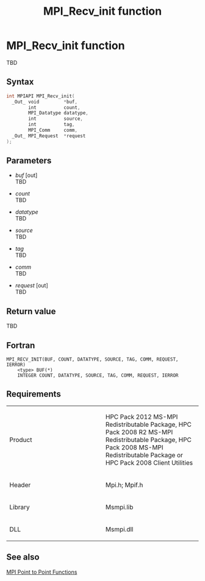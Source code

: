 ﻿---
title: MPI_Recv_init function
TOCTitle: MPI_Recv_init function
ms:assetid: a47e0891-c684-43cd-b831-5c2fc45ed6aa
ms:mtpsurl: https://msdn.microsoft.com/en-us/library/Dn473454(v=VS.85)
ms:contentKeyID: 59360989
ms.date: 03/28/2018
mtps_version: v=VS.85
f1_keywords:
- MPI_RECV_INIT
- mpif/MPI_Recv_init
- mpi/MPI_RECV_INIT
dev_langs:
- C++
- C
---

# MPI\_Recv\_init function

TBD

## Syntax

``` c++
int MPIAPI MPI_Recv_init(
  _Out_ void         *buf,
        int          count,
        MPI_Datatype datatype,
        int          source,
        int          tag,
        MPI_Comm     comm,
  _Out_ MPI_Request  *request
);
```

## Parameters

  - *buf* \[out\]  
    TBD

  - *count*  
    TBD

  - *datatype*  
    TBD

  - *source*  
    TBD

  - *tag*  
    TBD

  - *comm*  
    TBD

  - *request* \[out\]  
    TBD

## Return value

TBD

## Fortran

    MPI_RECV_INIT(BUF, COUNT, DATATYPE, SOURCE, TAG, COMM, REQUEST, IERROR)
        <type> BUF(*)
        INTEGER COUNT, DATATYPE, SOURCE, TAG, COMM, REQUEST, IERROR

## Requirements

<table>
<colgroup>
<col style="width: 50%" />
<col style="width: 50%" />
</colgroup>
<tbody>
<tr class="odd">
<td><p>Product</p></td>
<td><p>HPC Pack 2012 MS-MPI Redistributable Package, HPC Pack 2008 R2 MS-MPI Redistributable Package, HPC Pack 2008 MS-MPI Redistributable Package or HPC Pack 2008 Client Utilities</p></td>
</tr>
<tr class="even">
<td><p>Header</p></td>
<td>Mpi.h;
Mpif.h</td>
</tr>
<tr class="odd">
<td><p>Library</p></td>
<td>Msmpi.lib</td>
</tr>
<tr class="even">
<td><p>DLL</p></td>
<td>Msmpi.dll</td>
</tr>
</tbody>
</table>


## See also

[MPI Point to Point Functions](mpi-point-to-point-functions.md)

